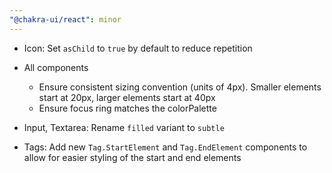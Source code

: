 ```yaml
---
"@chakra-ui/react": minor
---
```


- Icon: Set `asChild` to `true` by default to reduce repetition

- All components

  - Ensure consistent sizing convention (units of 4px). Smaller elements start
    at 20px, larger elements start at 40px
  - Ensure focus ring matches the colorPalette

- Input, Textarea: Rename `filled` variant to `subtle`

- Tags: Add new `Tag.StartElement` and `Tag.EndElement` components to allow for
  easier styling of the start and end elements
